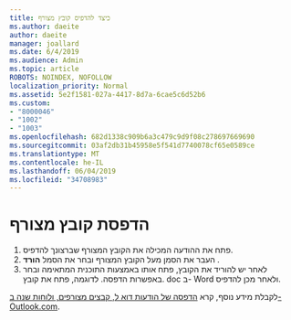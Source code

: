```yaml
---
title: כיצד להדפיס קובץ מצורף
ms.author: daeite
author: daeite
manager: joallard
ms.date: 6/4/2019
ms.audience: Admin
ms.topic: article
ROBOTS: NOINDEX, NOFOLLOW
localization_priority: Normal
ms.assetid: 5e2f1581-027a-4417-8d7a-6cae5c6d52b6
ms.custom:
- "8000046"
- "1002"
- "1003"
ms.openlocfilehash: 682d1338c909b6a3c479c9d9f08c278697669690
ms.sourcegitcommit: 03af2db31b45958e5f541d7740078cf65e0589ce
ms.translationtype: MT
ms.contentlocale: he-IL
ms.lasthandoff: 06/04/2019
ms.locfileid: "34708983"
---
```

# <a name="print-an-attachment"></a>הדפסת קובץ מצורף

1. פתח את ההודעה המכילה את הקובץ המצורף שברצונך להדפיס.
2. העבר את הסמן מעל הקובץ המצורף ובחר את הסמל **הורד** .
3. לאחר יש להוריד את הקובץ, פתח אותו באמצעות התוכנית המתאימה ובחר באפשרות הדפסה. לדוגמה, פתח את קובץ. doc ב- Word ולאחר מכן להדפיס.

לקבלת מידע נוסף, קרא [הדפסה של הודעות דוא ל, קבצים מצורפים, ולוחות שנה ב- Outlook.com](https://go.microsoft.com/fwlink/?linkid=2021110&amp;clcid=0x409).